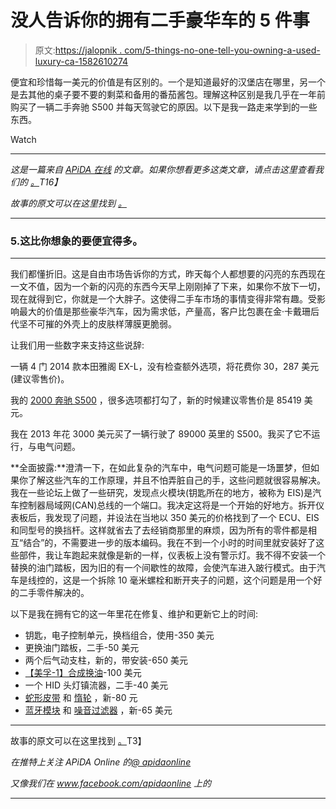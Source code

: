 # 没人告诉你的拥有二手豪华车的 5 件事

> 原文:[https://jalopnik . com/5-things-no-one-tell-you-owning-a-used-luxury-ca-1582610274](https://jalopnik.com/5-things-no-one-tells-you-about-owning-a-used-luxury-ca-1582610274)

便宜和珍惜每一美元的价值是有区别的。一个是知道最好的汉堡店在哪里，另一个是去其他的桌子要不要的剩菜和备用的番茄酱包。理解这种区别是我几乎在一年前购买了一辆二手奔驰 S500 并每天驾驶它的原因。以下是我一路走来学到的一些东西。

Watch

* * *

**这是一篇来自* [*APiDA 在线*](http://www.apidaonline.com) *的文章。如果你想看更多这类文章，请点击这里查看我们的* [*。*](http://www.apidaonline.com)T16】*

*故事的原文可以在这里找到* [*。*](http://www.apidaonline.com/index.php/home/item/5-things-no-one-tells-you-about-owning-a-used-luxury-car)

* * *

### 5.这比你想象的要便宜得多。

* * *

我们都懂折旧。这是自由市场告诉你的方式，昨天每个人都想要的闪亮的东西现在一文不值，因为一个新的闪亮的东西今天早上刚刚掉了下来，如果你不放下一切，现在就得到它，你就是一个大胖子。这使得二手车市场的事情变得非常有趣。受影响最大的价值是那些豪华汽车，因为需求低，产量高，客户比包裹在金·卡戴珊后代坚不可摧的外壳上的皮肤样薄膜更脆弱。

让我们用一些数字来支持这些说辞:

一辆 4 门 2014 款本田雅阁 EX-L，没有检查额外选项，将花费你 30，287 美元(建议零售价)。

我的 [2000 奔驰 S500](http://apidaonline.com/index.php/projects/item/project-konflict) ，很多选项都打勾了，新的时候建议零售价是 85419 美元。

我在 2013 年花 3000 美元买了一辆行驶了 89000 英里的 S500。我买了它不运行，与电气问题。

**全面披露:**澄清一下，在如此复杂的汽车中，电气问题可能是一场噩梦，但如果你了解这些汽车的工作原理，并且不怕弄脏自己的手，这些问题就很容易解决。我在一些论坛上做了一些研究，发现点火模块(钥匙所在的地方，被称为 EIS)是汽车控制器局域网(CAN)总线的一个端口。我决定这将是一个开始的好地方。拆开仪表板后，我发现了问题，并设法在当地以 350 美元的价格找到了一个 ECU、EIS 和同型号的换挡杆。这样就省去了去经销商那里的麻烦，因为所有的零件都是相互“结合”的，不需要进一步的版本编码。我在不到一个小时的时间里就安装好了这些部件，我让车跑起来就像是新的一样，仪表板上没有警示灯。我不得不安装一个替换的油门踏板，因为旧的有一个间歇性的故障，会使汽车进入跛行模式。由于汽车是线控的，这是一个拆除 10 毫米螺栓和断开夹子的问题，这个问题是用一个好的二手零件解决的。

以下是我在拥有它的这一年里花在修复、维护和更新它上的时间:

*   钥匙，电子控制单元，换档组合，使用-350 美元
*   更换油门踏板，二手-50 美元
*   两个后气动支柱，新的，带安装-650 美元
*   [【美孚-1】合成换油](http://www.amazon.com/gp/offer-listing/B0006IBYSI/ref=as_li_tl?asc_campaign=InlineText&asc_refurl=https://jalopnik.com/5-things-no-one-tells-you-about-owning-a-used-luxury-ca-1582610274&asc_source=&camp=211189&creative=373493&creativeASIN=B0006IBYSI&ie=UTF8&linkId=BC5AGHNU2PA3ZVJN&link_code=am3&tag=kinjajalopniklink-20)-100 美元
*   一个 HID 头灯镇流器，二手-40 美元
*   [蛇形皮带](http://www.amazon.com/gp/offer-listing/B000C30J1A/ref=as_li_tl?asc_campaign=InlineText&asc_refurl=https://jalopnik.com/5-things-no-one-tells-you-about-owning-a-used-luxury-ca-1582610274&asc_source=&camp=211189&creative=373493&creativeASIN=B000C30J1A&ie=UTF8&linkId=2UOKCBOZ32ADN3EC&link_code=am3&tag=kinjajalopniklink-20) 和 [惰轮](http://www.amazon.com/gp/offer-listing/B0066QSU5O/ref=as_li_tl?asc_campaign=InlineText&asc_refurl=https://jalopnik.com/5-things-no-one-tells-you-about-owning-a-used-luxury-ca-1582610274&asc_source=&camp=211189&creative=373493&creativeASIN=B0066QSU5O&ie=UTF8&linkId=ABEECYN3OCINVSBB&link_code=am3&tag=kinjajalopniklink-20) ，新-80 元
*   [蓝牙模块](http://www.amazon.com/gp/offer-listing/B009NLTW60/ref=as_li_tl?asc_campaign=InlineText&asc_refurl=https://jalopnik.com/5-things-no-one-tells-you-about-owning-a-used-luxury-ca-1582610274&asc_source=&camp=211189&creative=373493&creativeASIN=B009NLTW60&ie=UTF8&linkId=XYEF6NHRJQPJGET4&link_code=am3&tag=kinjajalopniklink-20) 和 [噪音过滤器](http://www.amazon.com/gp/offer-listing/B001EAQTRI/ref=as_li_tl?asc_campaign=InlineText&asc_refurl=https://jalopnik.com/5-things-no-one-tells-you-about-owning-a-used-luxury-ca-1582610274&asc_source=&camp=211189&creative=373493&creativeASIN=B001EAQTRI&ie=UTF8&linkId=EWHM7LFB4AILSBXT&link_code=am3&tag=kinjajalopniklink-20) ，新-65 美元

* * *

故事的原文可以在这里找到 [。](http://www.apidaonline.com/index.php/home/item/5-things-no-one-tells-you-about-owning-a-used-luxury-car)T3】

*在推特上关注 APiDA Online 的*[*@ apidaonline*](http://twitter.com/apidaonline)

*又像我们在 www.facebook.com/apidaonline 上的*[](http://facebook.com/apidaonline)

* * *